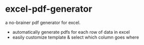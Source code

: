 # excel-pdf-generator

a no-brainer pdf generator for excel.

- automatically generate pdfs for each row of data in excel
- easily customize template & select which column goes where

